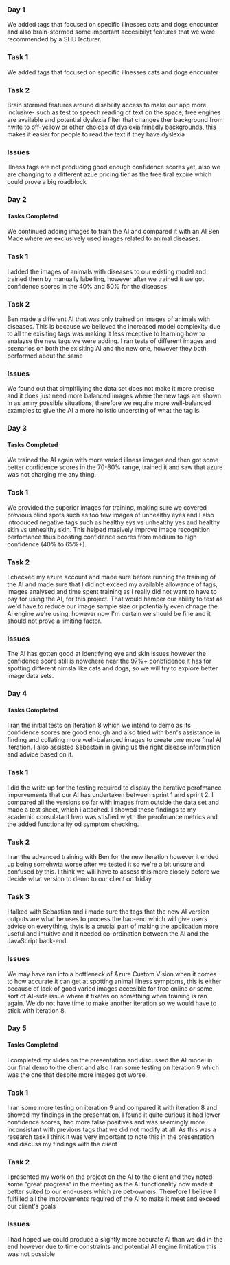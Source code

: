 
### Day 1
We added tags that focused on specific illnesses cats and dogs encounter and also brain-stormed some important accesibilyt features that we were recommended by a SHU lecturer.
### Task 1
We added tags that focused on specific illnesses cats and dogs encounter
### Task 2
Brain stormed features around disability access to make our app more inclusive- such as test to speech reading of text on the space, free engines are available and potential dyslexia filter that changes ther background from hwite to off-yellow or other choices of dyslexia frinedly backgrounds,
this makes it easier for people to read the text if they have dyslexia 
### Issues
Illness tags are not producing good enough confidence scores yet, also we are changing to a different azue pricing tier as the free tiral expire which could prove a big roadblock

### Day 2
#### Tasks Completed
We continued adding images to train the AI and compared it with an AI Ben Made where we exclusively used images related to animal diseases.
### Task 1
I added the images of animals with diseases to our existing model and trained them by manually labelling, however after we trained it we got confidence scores in the 40% and 50% for the diseases
### Task 2
Ben made a different AI that was only trained on images of animals with diseases. This is because we believed the increased model complexity due to all the exisiting tags was making it less receptive to learning how to analayse the new tags we were adding. I ran tests of different images and scenarios on both the exisiting AI and the new one, however they both performed about the same
### Issues
We found out that simplfliying the data set does not make it more precise and it does just need more balanced images where the new tags are shown in as amny possible situations, therefore we require more well-balanced examples to give the AI  a more holistic understing of what the tag is.

### Day 3
#### Tasks Completed
We trained the AI again with more varied illness images and then got some better confidence scores in the 70-80% range, trained it and saw that azure was not charging me any thing. 
### Task 1
We provided the superior images for training, making sure we covered previous blind spots such as too few images of unhealthy eyes and I also introduced negative tags such as healthy eys vs unhealthy yes and healthy skin vs unhealthy skin.
This helped masively improve image recognition perfomance thus boosting confidence scores from medium to high confidence (40% to 65%+).
### Task 2
I checked my azure account and made sure before running the training of the AI and made sure that I did not exceed my available allowance of tags, images analysed and time spent training as I really did not want to have to pay for using the AI, for this project. That would hamper our ability to test as we'd have to reduce our image sample size or potentially even chnage the Ai engine we're using, however now I'm certain we should be fine and it should not prove a limiting factor.
### Issues
The AI has gotten good at identifying eye and skin issues however the confidence score still is nowehere near the 97%+ conbfidence it has for spotting different nimsla like cats and dogs, so we will try to explore better image data sets.

### Day 4
#### Tasks Completed
I ran the initial tests on Iteration 8 which we intend to demo as its confidence scores are good enough and also tried with ben's assistance in finding and collating more well-balanced images to create 
one more final AI iteration. I also assisted Sebastain in giving us the right disease information and advice based on it.
### Task 1
I did the write up for the testing required to display the iterative perofmance imporvements that our AI has undertaken between sprint 1 and sprint 2. I compared all the versions so far with images from outside the data set and made a test sheet, which i attached. I showed these findings to my academic consulatant hwo was stisfied wiyth the perofmance metrics and the added functionality od symptom checking.
### Task 2
I ran the advanced training with Ben for the new iteration however it ended up being somehwta worse after we tested it so we're a bit unsure and confused by this. I think we will have to assess this more closely before we decide what version to demo to our client on friday
### Task 3
I talked with Sebastian and i made sure the tags that the new AI version outputs are what he uses to process the bac-end which will give users advice on everything, thyis is a crucial part of making the application more useful and intuitive and it needed co-ordination between the AI and the JavaScript back-end.
### Issues
We may have ran into a bottleneck of Azure Custom Vision when it comes to how accurate it can get at spotting animal illness symptoms, this is either because of lack of good varied images accesible for free online or some sort of AI-side issue where it fixates on something when training is ran again. We do not have time to make another iteration so we would have to stick with iteration 8.
### Day 5
#### Tasks Completed
I completed my slides on the presentation and discussed the AI model in our final demo to the client and also I ran some testing on Iteration 9 which was the one that despite more images got worse.
### Task 1
I ran some more testing on iteration 9 and compared it with iteration 8 and showed my findings in the presentation, I found it quite curious it had lower confidence scores, had more false positives and was seemingly more inconsistant with previous tags that we did not modify at all. As this was a research task I think it was very important to note this in the presentation and discuss my findings with the client
### Task 2
I presented my work on the project on the AI to the client and they noted some "great progress" in the meeting as the AI functionality now made it better suited to our end-users which are pet-owners. Therefore I believe I fulfilled all the improvements required of the AI to make it meet and exceed our client's goals
### Issues
I had hoped we could produce a slightly more accurate AI than we did in the end however due to time constraints and potential AI engine limitation this was not possible
